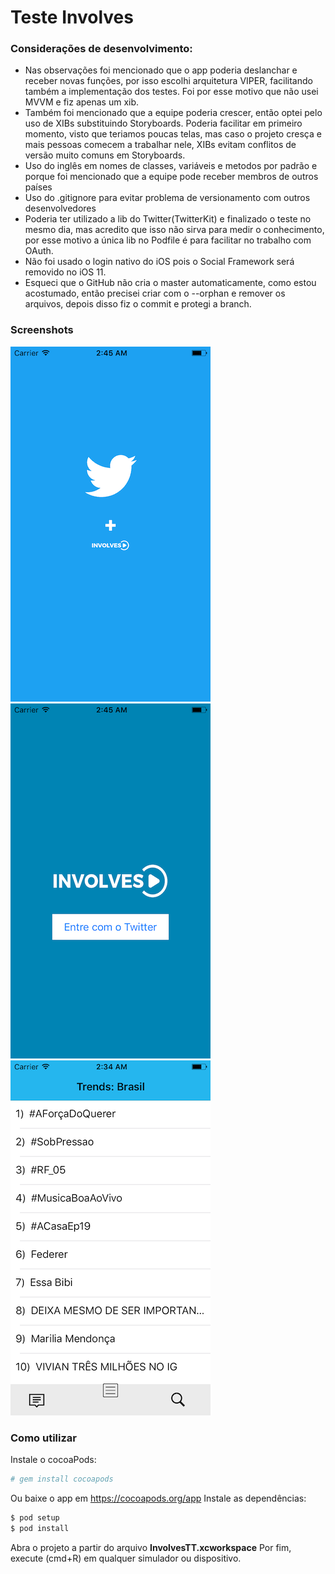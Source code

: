 # Teste Involves

### Considerações de desenvolvimento:

* Nas observações foi mencionado que o app poderia deslanchar e receber novas funções, por isso escolhi arquitetura VIPER, facilitando também a implementação dos testes. Foi por esse motivo que não usei MVVM e fiz apenas um xib.
* Também foi mencionado que a equipe poderia crescer, então optei pelo uso de XIBs substituindo Storyboards. Poderia facilitar em primeiro momento, visto que teriamos poucas telas, mas caso o projeto cresça e mais pessoas comecem a trabalhar nele, XIBs evitam conflitos de versão muito comuns em Storyboards.
* Uso do inglês em nomes de classes, variáveis e metodos por padrão e porque foi mencionado que a equipe pode receber membros de outros países
* Uso do .gitignore para evitar problema de versionamento com outros desenvolvedores
* Poderia ter utilizado a lib do Twitter(TwitterKit) e finalizado o teste no mesmo dia, mas acredito que isso não sirva para medir o conhecimento, por esse motivo a única lib no Podfile é para facilitar no trabalho com OAuth.
* Não foi usado o login nativo do iOS pois o Social Framework será removido no iOS 11.
* Esqueci que o GitHub não cria o master automaticamente, como estou acostumado, então precisei criar com o --orphan e remover os arquivos, depois disso fiz o commit e protegi a branch.


### Screenshots
![screen1](Docs/screen1.png "Screenshot 1")
![screen2](Docs/screen2.png "Screenshot 2")
![screen2](Docs/screen3.png "Screenshot 3")

### Como utilizar
Instale o cocoaPods:
```sh
# gem install cocoapods
```
Ou baixe o app em https://cocoapods.org/app
Instale as dependências:
```sh
$ pod setup
$ pod install
```
Abra o projeto a partir do arquivo **InvolvesTT.xcworkspace**
Por fim, execute (cmd+R) em qualquer simulador ou dispositivo.
